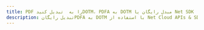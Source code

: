 ---title: PDF را به  تبدیل کنیدDOTM، PDFA به DOTM مبدل رایگان یا Net SDKdescription: تبدیل رایگانPDFA به DOTM با استفاده از Net Cloud APIs & SDK همچنین اسناد PDF را در Cloud ایجاد، ویرایش و رندر کنید.---